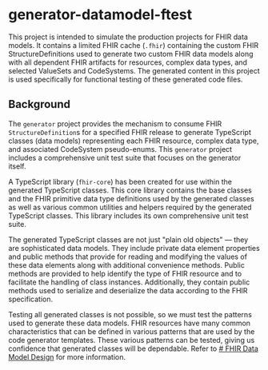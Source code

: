 # generator-datamodel-ftest

This project is intended to simulate the production projects for FHIR data models.
It contains a limited FHIR cache (`.fhir`) containing the custom FHIR StructureDefinitions used to generate two custom
FHIR data models along with all dependent FHIR artifacts for resources, complex data types, and selected ValueSets and
CodeSystems.
The generated content in this project is used specifically for functional testing of these generated code files.

## Background

The `generator` project provides the mechanism to consume FHIR `StructureDefinition`s for a specified FHIR release
to generate TypeScript classes (data models) representing each FHIR resource, complex data type, and associated
CodeSystem pseudo-enums.
This `generator` project includes a comprehensive unit test suite that focuses on the generator itself.

A TypeScript library (`fhir-core`) has been created for use within the generated TypeScript classes.
This core library contains the base classes and the FHIR primitive data type definitions used by the
generated classes as well as various common utilities and helpers required by the generated TypeScript classes.
This library includes its own comprehensive unit test suite.

The generated TypeScript classes are not just "plain old objects" — they are sophisticated data models.
They include private data element properties and public methods that provide for reading and modifying the values of
these data elements along with additional convenience methods.
Public methods are provided to help identify the type of FHIR resource and to facilitate the handling
of class instances.
Additionally, they contain public methods used to serialize and deserialize the data according to the FHIR
specification.

Testing all generated classes is not possible, so we must test the patterns used to generate these data models.
FHIR resources have many common characteristics that can be defined in various patterns that are used by the
code generator templates.
These various patterns can be tested, giving us confidence that generated classes will be dependable.
Refer to [# FHIR Data Model Design](../../dev-docs/fhir-data-model-design.md) for more information.
